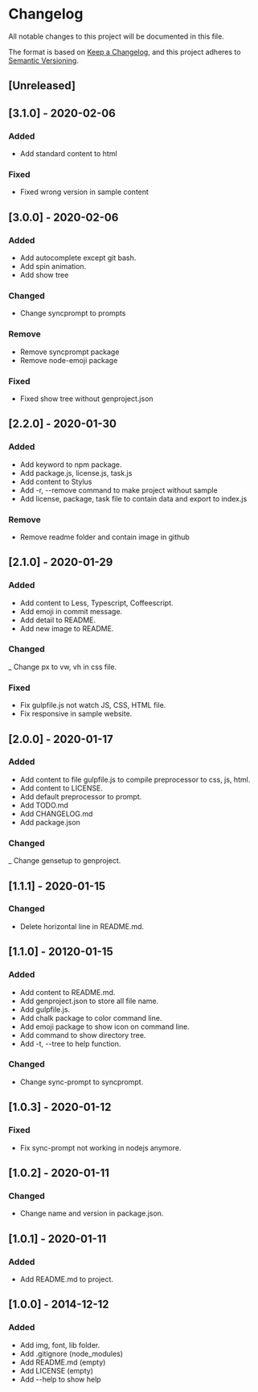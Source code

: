 # Changelog

All notable changes to this project will be documented in this file.

The format is based on [Keep a Changelog](https://keepachangelog.com/en/1.0.0/),
and this project adheres to [Semantic Versioning](https://semver.org/spec/v2.0.0.html).

## [Unreleased]

## [3.1.0] - 2020-02-06

### Added

- Add standard content to html

### Fixed

- Fixed wrong version in sample content

## [3.0.0] - 2020-02-06

### Added

- Add autocomplete except git bash.
- Add spin animation.
- Add show tree

### Changed

- Change syncprompt to prompts

### Remove

- Remove syncprompt package
- Remove node-emoji package

### Fixed

- Fixed show tree without genproject.json

## [2.2.0] - 2020-01-30

### Added

- Add keyword to npm package.
- Add package.js, license.js, task.js
- Add content to Stylus
- Add -r, --remove command to make project without sample
- Add license, package, task file to contain data and export to index.js

### Remove

- Remove readme folder and contain image in github

## [2.1.0] - 2020-01-29

### Added

- Add content to Less, Typescript, Coffeescript.
- Add emoji in commit message.
- Add detail to README.
- Add new image to README.

### Changed

\_ Change px to vw, vh in css file.

### Fixed

- Fix gulpfile.js not watch JS, CSS, HTML file.
- Fix responsive in sample website.

## [2.0.0] - 2020-01-17

### Added

- Add content to file gulpfile.js to compile preprocessor to css, js, html.
- Add content to LICENSE.
- Add default preprocessor to prompt.
- Add TODO.md
- Add CHANGELOG.md
- Add package.json

### Changed

\_ Change gensetup to genproject.

## [1.1.1] - 2020-01-15

### Changed

- Delete horizontal line in README.md.

## [1.1.0] - 20120-01-15

### Added

- Add content to README.md.
- Add genproject.json to store all file name.
- Add gulpfile.js.
- Add chalk package to color command line.
- Add emoji package to show icon on command line.
- Add command to show directory tree.
- Add -t, --tree to help function.

### Changed

- Change sync-prompt to syncprompt.

## [1.0.3] - 2020-01-12

### Fixed

- Fix sync-prompt not working in nodejs anymore.

## [1.0.2] - 2020-01-11

### Changed

- Change name and version in package.json.

## [1.0.1] - 2020-01-11

### Added

- Add README.md to project.

## [1.0.0] - 2014-12-12

### Added

- Add img, font, lib folder.
- Add .gitignore (node_modules)
- Add README.md (empty)
- Add LICENSE (empty)
- Add --help to show help
